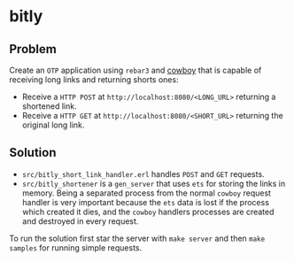 bitly
=====

## Problem
Create an ``OTP`` application using ``rebar3`` and [cowboy](https://github.com/ninenines/cowboy)
that is capable of receiving long links and returning shorts ones:

* Receive a ``HTTP POST`` at `http://localhost:8080/<LONG_URL>` returning a shortened link. 
* Receive a ``HTTP GET`` at `http://localhost:8080/<SHORT_URL>` returning the original
  long link.

## Solution

* ``src/bitly_short_link_handler.erl`` handles ``POST`` and ``GET`` requests.
* ``src/bitly_shortener`` is a ``gen_server`` that uses ``ets`` for storing the links
  in memory. Being a separated process from the normal ``cowboy`` request handler is very 
  important because the ``ets`` data is lost if the process which created it dies, and
  the ``cowboy`` handlers processes are created and destroyed in every request.
  
To run the solution first star the server with ``make server`` and then ``make samples`` for
running simple requests.
